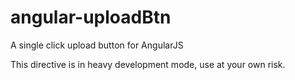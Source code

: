 # angular-uploadBtn

A single click upload button for AngularJS

This directive is in heavy development mode, use at your own risk.

